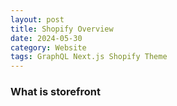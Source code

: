 ```yaml
---
layout: post
title: Shopify Overview
date: 2024-05-30
category: Website
tags: GraphQL Next.js Shopify Theme
---
```



### What is storefront


